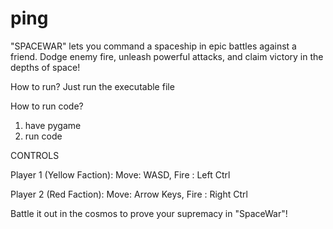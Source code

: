 # ping

"SPACEWAR" lets you command a spaceship in epic battles against a friend. Dodge enemy fire, unleash powerful attacks, and claim victory in the depths of space!

How to run?
Just run the executable file

How to run code?

1. have pygame
2. run code

CONTROLS

Player 1 (Yellow Faction):
Move: WASD,
Fire : Left Ctrl

Player 2 (Red Faction):
Move: Arrow Keys,
Fire : Right Ctrl

Battle it out in the cosmos to prove your supremacy in "SpaceWar"!
